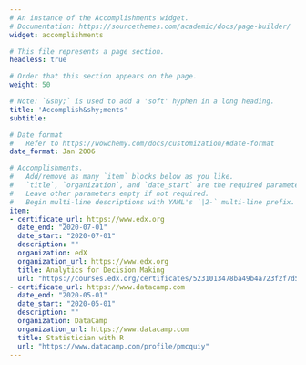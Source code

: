 ```yaml
---
# An instance of the Accomplishments widget.
# Documentation: https://sourcethemes.com/academic/docs/page-builder/
widget: accomplishments

# This file represents a page section.
headless: true

# Order that this section appears on the page.
weight: 50

# Note: `&shy;` is used to add a 'soft' hyphen in a long heading.
title: 'Accomplish&shy;ments'
subtitle:

# Date format
#   Refer to https://wowchemy.com/docs/customization/#date-format
date_format: Jan 2006

# Accomplishments.
#   Add/remove as many `item` blocks below as you like.
#   `title`, `organization`, and `date_start` are the required parameters.
#   Leave other parameters empty if not required.
#   Begin multi-line descriptions with YAML's `|2-` multi-line prefix.
item:
- certificate_url: https://www.edx.org
  date_end: "2020-07-01"
  date_start: "2020-07-01"
  description: ""
  organization: edX
  organization_url: https://www.edx.org
  title: Analytics for Decision Making
  url: "https://courses.edx.org/certificates/5231013478ba49b4a723f2f7d51988c5"
- certificate_url: https://www.datacamp.com
  date_end: "2020-05-01"
  date_start: "2020-05-01"
  description: ""
  organization: DataCamp
  organization_url: https://www.datacamp.com
  title: Statistician with R
  url: "https://www.datacamp.com/profile/pmcquiy"
---
```

